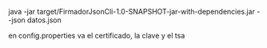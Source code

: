 java -jar target/FirmadorJsonCli-1.0-SNAPSHOT-jar-with-dependencies.jar --json datos.json

en config.properties va el certificado, la clave y el tsa
